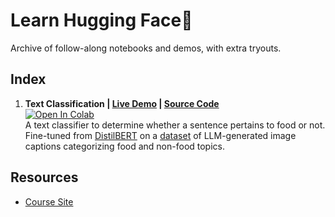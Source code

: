 # Learn Hugging Face🤗
Archive of follow-along notebooks and demos, with extra tryouts.

## Index
1. **Text Classification | [Live Demo](https://karenwky-learn-hf-food-not-food-text-classifier-demo.hf.space/) | [Source Code](https://github.com/karenwky/learn-hugging-face/tree/main/01_text-classification)**  
   <a target="_blank" href="https://colab.research.google.com/github/karenwky/learn-hugging-face/blob/main/learn_hugging_face_text_classification.ipynb">
   <img src="https://colab.research.google.com/assets/colab-badge.svg" alt="Open In Colab"/></a>  
   A text classifier to determine whether a sentence pertains to food or not. Fine-tuned from [DistilBERT](https://huggingface.co/distilbert/distilbert-base-uncased) on a [dataset](https://huggingface.co/datasets/mrdbourke/learn_hf_food_not_food_image_captions) of LLM-generated image captions categorizing food and non-food topics.

## Resources
- [Course Site](https://www.learnhuggingface.com/)
